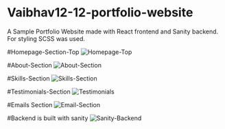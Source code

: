 # Vaibhav12-12-portfolio-website

A Sample Portfolio Website made with React frontend and Sanity backend.
For styling SCSS was used.

#Homepage-Section-Top
![Homepage-Top](https://user-images.githubusercontent.com/73575124/226245599-1842e66b-7b50-4ee1-9583-fd3b6031d9ae.png)

#About-Section
![About-Section](https://user-images.githubusercontent.com/73575124/226245633-20516d82-455a-4063-8f4d-c4696c832d79.png)

#Skills-Section
![Skills-Section](https://user-images.githubusercontent.com/73575124/226245674-a9477c7b-ccb1-4076-81c8-faa24bb55bff.png)

#Testimonials-Section
![Testimonials](https://user-images.githubusercontent.com/73575124/226245713-ad3f9fcd-49b5-4679-bdfe-2d6c98c4bf52.png)

#Emails Section
![Email-Section](https://user-images.githubusercontent.com/73575124/226245741-ef2f5801-9ce6-4235-b22c-e1ad0797882a.png)

#Backend is built with sanity
![Sanity-Backend](https://user-images.githubusercontent.com/73575124/226245812-0327e097-c4a0-4083-affd-cfdcc2bfe6f7.png)

